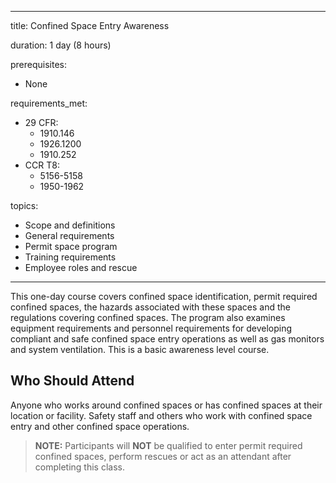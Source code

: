 
---
title: Confined Space Entry Awareness

duration: 1 day (8 hours)

prerequisites:
  - None

requirements_met:
  - 29 CFR:
    - 1910.146
    - 1926.1200
    - 1910.252
  - CCR T8:
    - 5156-5158
    - 1950-1962

topics:
  - Scope and definitions
  - General requirements
  - Permit space program
  - Training requirements
  - Employee roles and rescue
---

This one-day course covers confined space identification, permit required confined spaces, the hazards associated with these spaces and the regulations covering confined spaces.  The program also examines equipment requirements and personnel requirements for developing compliant and safe confined space entry operations as well as gas monitors and system ventilation.  This is a basic awareness level course.

## Who Should Attend

Anyone who works around confined spaces or has confined spaces at their location or facility. Safety staff and others who work with confined space entry and other confined space operations.

> **NOTE:** Participants will **NOT** be qualified to enter permit required confined spaces, perform rescues or act as an attendant after completing this class.

